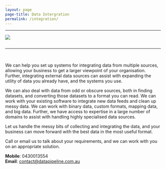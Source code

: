 ```yaml
---
layout: page
page-title: Data Intergration
permalink: /integration/
---
```


<hr>

<div class="centered">
<img src="/images/flowchart.png" style="padding-bottom: 1em">
</div>

<hr>

<br>

We can help you set up systems for integrating data from multiple sources, allowing your business to get a larger viewpoint of your organisation.
Further, integrating external data sources can assist with expanding the utility of data you already have, and the systems you use.

We can also deal with data from odd or obscure sources, both in finding datasets, and converting those datasets to a format you can read.
We can work with your existing software to integrate new data feeds and clean up messy data. 
We can work with binary data, custom formats, mapping data, and big data. 
Further, we have access to expertise in a large number of domains to assist with handling highly specialised data sources.

Let us handle the messy bits of collecting and integrating the data, and your business can move forward with the best data in the most useful format.



Call or email us to talk about your requirements, and we can work with you on an appropriate solution.


**Mobile**: 0430013554
<br>
**Email**: contact@datapipeline.com.au
